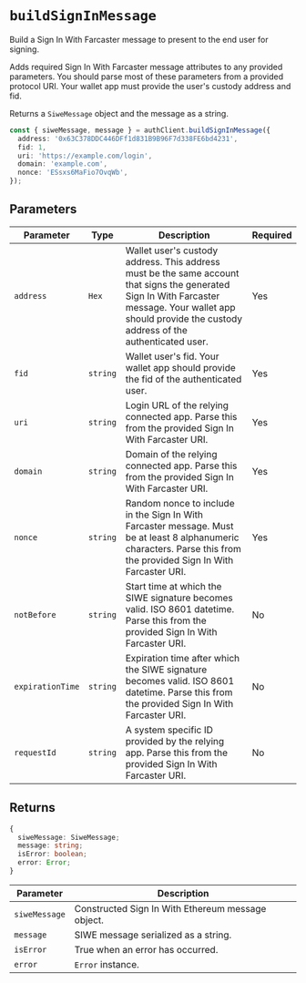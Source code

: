 # `buildSignInMessage`

Build a Sign In With Farcaster message to present to the end user for signing.

Adds required Sign In With Farcaster message attributes to any provided parameters. You should parse most of these parameters from a provided protocol URI. Your wallet app must provide the user's custody address and fid.

Returns a `SiweMessage` object and the message as a string.

```ts
const { siweMessage, message } = authClient.buildSignInMessage({
  address: '0x63C378DDC446DFf1d831B9B96F7d338FE6bd4231',
  fid: 1,
  uri: 'https://example.com/login',
  domain: 'example.com',
  nonce: 'ESsxs6MaFio7OvqWb',
});
```

## Parameters

| Parameter        | Type     | Description                                                                                                                                                                                                 | Required |
| ---------------- | -------- | ----------------------------------------------------------------------------------------------------------------------------------------------------------------------------------------------------------- | -------- |
| `address`        | `Hex`    | Wallet user's custody address. This address must be the same account that signs the generated Sign In With Farcaster message. Your wallet app should provide the custody address of the authenticated user. | Yes      |
| `fid`            | `string` | Wallet user's fid. Your wallet app should provide the fid of the authenticated user.                                                                                                                        | Yes      |
| `uri`            | `string` | Login URL of the relying connected app. Parse this from the provided Sign In With Farcaster URI.                                                                                                            | Yes      |
| `domain`         | `string` | Domain of the relying connected app. Parse this from the provided Sign In With Farcaster URI.                                                                                                               | Yes      |
| `nonce`          | `string` | Random nonce to include in the Sign In With Farcaster message. Must be at least 8 alphanumeric characters. Parse this from the provided Sign In With Farcaster URI.                                         | Yes      |
| `notBefore`      | `string` | Start time at which the SIWE signature becomes valid. ISO 8601 datetime. Parse this from the provided Sign In With Farcaster URI.                                                                           | No       |
| `expirationTime` | `string` | Expiration time after which the SIWE signature becomes valid. ISO 8601 datetime. Parse this from the provided Sign In With Farcaster URI.                                                                   | No       |
| `requestId`      | `string` | A system specific ID provided by the relying app. Parse this from the provided Sign In With Farcaster URI.                                                                                                  | No       |

## Returns

```ts
{
  siweMessage: SiweMessage;
  message: string;
  isError: boolean;
  error: Error;
}
```

| Parameter     | Description                                       |
| ------------- | ------------------------------------------------- |
| `siweMessage` | Constructed Sign In With Ethereum message object. |
| `message`     | SIWE message serialized as a string.             |
| `isError`     | True when an error has occurred.                  |
| `error`       | `Error` instance.                                 |
